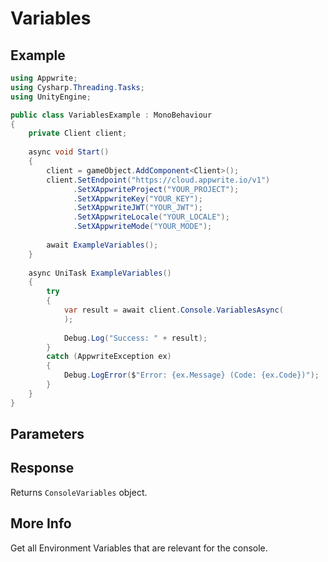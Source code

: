 # Variables

## Example

```csharp
using Appwrite;
using Cysharp.Threading.Tasks;
using UnityEngine;

public class VariablesExample : MonoBehaviour
{
    private Client client;
    
    async void Start()
    {
        client = gameObject.AddComponent<Client>();
        client.SetEndpoint("https://cloud.appwrite.io/v1")
              .SetXAppwriteProject("YOUR_PROJECT");
              .SetXAppwriteKey("YOUR_KEY");
              .SetXAppwriteJWT("YOUR_JWT");
              .SetXAppwriteLocale("YOUR_LOCALE");
              .SetXAppwriteMode("YOUR_MODE");
        
        await ExampleVariables();
    }
    
    async UniTask ExampleVariables()
    {
        try
        {
            var result = await client.Console.VariablesAsync(
            );
            
            Debug.Log("Success: " + result);
        }
        catch (AppwriteException ex)
        {
            Debug.LogError($"Error: {ex.Message} (Code: {ex.Code})");
        }
    }
}
```

## Parameters


## Response

Returns `ConsoleVariables` object.
## More Info

Get all Environment Variables that are relevant for the console.

